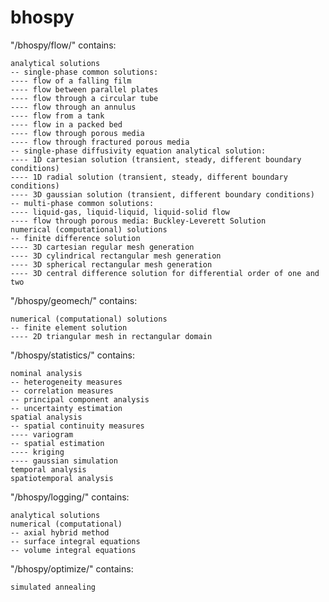 # bhospy

"/bhospy/flow/" contains:

    analytical solutions
    -- single-phase common solutions:
    ---- flow of a falling film
    ---- flow between parallel plates
    ---- flow through a circular tube
    ---- flow through an annulus
    ---- flow from a tank
    ---- flow in a packed bed
    ---- flow through porous media
    ---- flow through fractured porous media
    -- single-phase diffusivity equation analytical solution:
    ---- 1D cartesian solution (transient, steady, different boundary conditions)
    ---- 1D radial solution (transient, steady, different boundary conditions)
    ---- 3D gaussian solution (transient, different boundary conditions)
    -- multi-phase common solutions:
    ---- liquid-gas, liquid-liquid, liquid-solid flow
    ---- flow through porous media: Buckley-Leverett Solution
    numerical (computational) solutions
    -- finite difference solution
    ---- 3D cartesian regular mesh generation
    ---- 3D cylindrical rectangular mesh generation
    ---- 3D spherical rectangular mesh generation
    ---- 3D central difference solution for differential order of one and two

"/bhospy/geomech/" contains:

    numerical (computational) solutions
    -- finite element solution
    ---- 2D triangular mesh in rectangular domain
	
"/bhospy/statistics/" contains:

    nominal analysis
    -- heterogeneity measures
    -- correlation measures
    -- principal component analysis
    -- uncertainty estimation
    spatial analysis
    -- spatial continuity measures
    ---- variogram
    -- spatial estimation
    ---- kriging
    ---- gaussian simulation
    temporal analysis
    spatiotemporal analysis
	
"/bhospy/logging/" contains:

    analytical solutions
    numerical (computational)
    -- axial hybrid method
    -- surface integral equations
    -- volume integral equations
	
"/bhospy/optimize/" contains:

    simulated annealing

